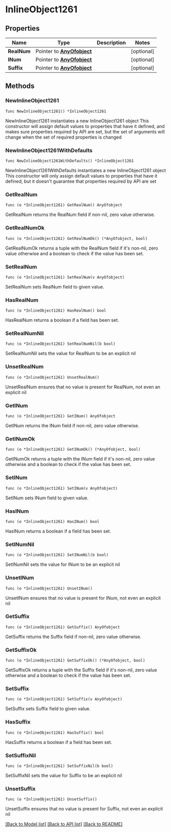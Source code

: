 # InlineObject1261

## Properties

Name | Type | Description | Notes
------------ | ------------- | ------------- | -------------
**RealNum** | Pointer to [**AnyOfobject**](anyOf&lt;object&gt;.md) |  | [optional] 
**INum** | Pointer to [**AnyOfobject**](anyOf&lt;object&gt;.md) |  | [optional] 
**Suffix** | Pointer to [**AnyOfobject**](anyOf&lt;object&gt;.md) |  | [optional] 

## Methods

### NewInlineObject1261

`func NewInlineObject1261() *InlineObject1261`

NewInlineObject1261 instantiates a new InlineObject1261 object
This constructor will assign default values to properties that have it defined,
and makes sure properties required by API are set, but the set of arguments
will change when the set of required properties is changed

### NewInlineObject1261WithDefaults

`func NewInlineObject1261WithDefaults() *InlineObject1261`

NewInlineObject1261WithDefaults instantiates a new InlineObject1261 object
This constructor will only assign default values to properties that have it defined,
but it doesn't guarantee that properties required by API are set

### GetRealNum

`func (o *InlineObject1261) GetRealNum() AnyOfobject`

GetRealNum returns the RealNum field if non-nil, zero value otherwise.

### GetRealNumOk

`func (o *InlineObject1261) GetRealNumOk() (*AnyOfobject, bool)`

GetRealNumOk returns a tuple with the RealNum field if it's non-nil, zero value otherwise
and a boolean to check if the value has been set.

### SetRealNum

`func (o *InlineObject1261) SetRealNum(v AnyOfobject)`

SetRealNum sets RealNum field to given value.

### HasRealNum

`func (o *InlineObject1261) HasRealNum() bool`

HasRealNum returns a boolean if a field has been set.

### SetRealNumNil

`func (o *InlineObject1261) SetRealNumNil(b bool)`

 SetRealNumNil sets the value for RealNum to be an explicit nil

### UnsetRealNum
`func (o *InlineObject1261) UnsetRealNum()`

UnsetRealNum ensures that no value is present for RealNum, not even an explicit nil
### GetINum

`func (o *InlineObject1261) GetINum() AnyOfobject`

GetINum returns the INum field if non-nil, zero value otherwise.

### GetINumOk

`func (o *InlineObject1261) GetINumOk() (*AnyOfobject, bool)`

GetINumOk returns a tuple with the INum field if it's non-nil, zero value otherwise
and a boolean to check if the value has been set.

### SetINum

`func (o *InlineObject1261) SetINum(v AnyOfobject)`

SetINum sets INum field to given value.

### HasINum

`func (o *InlineObject1261) HasINum() bool`

HasINum returns a boolean if a field has been set.

### SetINumNil

`func (o *InlineObject1261) SetINumNil(b bool)`

 SetINumNil sets the value for INum to be an explicit nil

### UnsetINum
`func (o *InlineObject1261) UnsetINum()`

UnsetINum ensures that no value is present for INum, not even an explicit nil
### GetSuffix

`func (o *InlineObject1261) GetSuffix() AnyOfobject`

GetSuffix returns the Suffix field if non-nil, zero value otherwise.

### GetSuffixOk

`func (o *InlineObject1261) GetSuffixOk() (*AnyOfobject, bool)`

GetSuffixOk returns a tuple with the Suffix field if it's non-nil, zero value otherwise
and a boolean to check if the value has been set.

### SetSuffix

`func (o *InlineObject1261) SetSuffix(v AnyOfobject)`

SetSuffix sets Suffix field to given value.

### HasSuffix

`func (o *InlineObject1261) HasSuffix() bool`

HasSuffix returns a boolean if a field has been set.

### SetSuffixNil

`func (o *InlineObject1261) SetSuffixNil(b bool)`

 SetSuffixNil sets the value for Suffix to be an explicit nil

### UnsetSuffix
`func (o *InlineObject1261) UnsetSuffix()`

UnsetSuffix ensures that no value is present for Suffix, not even an explicit nil

[[Back to Model list]](../README.md#documentation-for-models) [[Back to API list]](../README.md#documentation-for-api-endpoints) [[Back to README]](../README.md)


